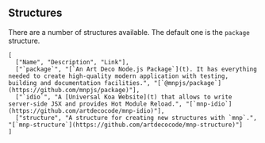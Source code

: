 
## Structures

There are a number of structures available. The default one is the `package` structure.

```table
[
  ["Name", "Description", "Link"],
  ["`package`", "[`An Art Deco Node.js Package`](t). It has everything needed to create high-quality modern application with testing, building and documentation facilities.", "[`@mnpjs/package`](https://github.com/mnpjs/package)"],
  ["`idio`", "A [Universal Koa Website](t) that allows to write server-side JSX and provides Hot Module Reload.", "[`mnp-idio`](https://github.com/artdecocode/mnp-idio)"],
  ["structure", "A structure for creating new structures with `mnp`.", "[`mnp-structure`](https://github.com/artdecocode/mnp-structure)"]
]
```
